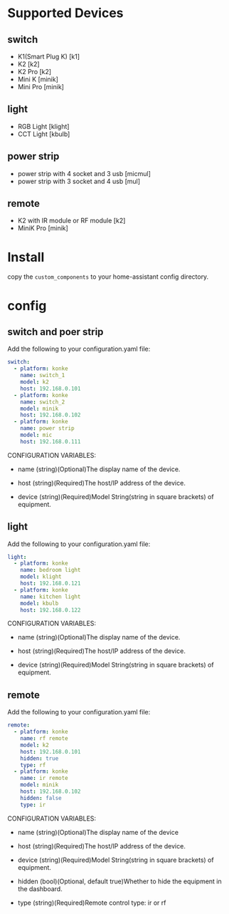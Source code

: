 # Supported Devices

## switch
- K1(Smart Plug K) [k1]
- K2 [k2]
- K2 Pro [k2]
- Mini K [minik]
- Mini Pro [minik]

## light
- RGB Light [klight]
- CCT Light [kbulb]

## power strip
- power strip with 4 socket and 3 usb [micmul]
- power strip with 3 socket and 4 usb [mul]

## remote
- K2 with IR module or RF module [k2]
- MiniK Pro [minik]

# Install
copy the `custom_components` to your home-assistant config directory.

# config

## switch and poer strip
Add the following to your configuration.yaml file:
```yaml
switch:
  - platform: konke
    name: switch_1
    model: k2
    host: 192.168.0.101
  - platform: konke
    name: switch_2
    model: minik
    host: 192.168.0.102
  - platform: konke
    name: power strip
    model: mic
    host: 192.168.0.111
```

CONFIGURATION VARIABLES:

- name
  (string)(Optional)The display name of the device.

- host
  (string)(Required)The host/IP address of the device.

- device
  (string)(Required)Model String(string in square brackets) of equipment.

## light
Add the following to your configuration.yaml file:
```yaml
light:
  - platform: konke
    name: bedroom light
    model: klight
    host: 192.168.0.121
  - platform: konke
    name: kitchen light
    model: kbulb
    host: 192.168.0.122
```

CONFIGURATION VARIABLES:

- name
  (string)(Optional)The display name of the device.

- host
  (string)(Required)The host/IP address of the device.

- device
  (string)(Required)Model String(string in square brackets) of equipment.


## remote
Add the following to your configuration.yaml file:
```yaml
remote:
  - platform: konke
    name: rf remote
    model: k2
    host: 192.168.0.101
    hidden: true
    type: rf
  - platform: konke
    name: ir remote 
    model: minik
    host: 192.168.0.102
    hidden: false
    type: ir
```

CONFIGURATION VARIABLES:

- name
  (string)(Optional)The display name of the device

- host
  (string)(Required)The host/IP address of the device.

- device
  (string)(Required)Model String(string in square brackets) of equipment.

- hidden
  (bool)(Optional, default true)Whether to hide the equipment in the dashboard.

- type
  (string)(Required)Remote control type: ir or rf
